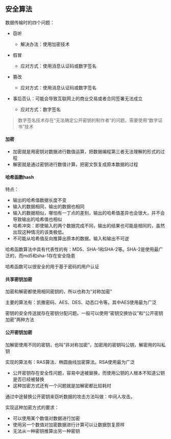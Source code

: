 ## 安全算法

数据传输时的四个问题：
- 窃听
    - 解决办法：使用加密技术
   
- 假冒
    - 应对方式：使用消息认证码或数字签名
- 篡改
    - 应对方式：使用消息认证码或数字签名
    
- 事后否认：可能会导致互联网上的商业交易或者合同签署无法成立
    - 应对方式：数字签名
    
> 数字签名技术存在“无法确定公开密钥的制作者”的问题，需要使用“数字证书”技术


#### 加密
- 加密就是用密钥对数据进行数值运算，把数据编程第三者无法理解的形式的过程
- 解密就是通过密钥进行数值计算，把密文恢复成原本数据的过程



#### 哈希函数hash
特点：
- 输出的哈希值数据长度不变
- 输入的数据相同，输出的数据也相同
- 输入的数据相似，哪怕有一丁点的差别，输出的哈希值差异也会很大，并不会导致输出的哈希值也相似
- 哈希冲突：即使输入的两个数据完成不同，输出的结果也可能是相同的，虽然出现这种情况的该类极低。
- 不可能从哈希值反向推算出原本的数据。输入和输出不可逆

哈希函数算法中具有代表性的有：MD5、SHA-1和SHA-2等。SHA-2是使用最广泛的，而md5和sha-1存在安全隐患


哈希函数可以很安全的用于基于密码的用户认证

#### 共享密钥加密
加密和解密都使用相同密钥的，所以也称为“对称加密”

主要的算法有：凯撒密码、AES、DES、动态口令等。其中AES使用最为广泛

密钥的安全传送就存在密钥分配问题。一般可以使用“密钥交换协议”和“公开密钥加密”两种方法


#### 公开密钥加密
加解密使用不同的密钥，也叫“非对称加密”，加密用的密钥叫公钥，解密用的叫私钥

实现的算法有：RAS算法、椭圆曲线加密算法。RSA使用最为广泛

- 公开密钥存在安全性问题，容易中途被替换，而使用公钥的人根本不知道公钥是否已经被替换
- 这种加密方式还有一个问题就是加解密都比较耗时

通过中途替换公开密钥来窃听数据的攻击方法叫做：中间人攻击。

实现这种加密方式的要求：
- 可以使用某个数值对数据进行加密
- 使用另一个数值对加密数据进行计算可以让数据恢复原样
- 无法从一种密钥推算出另一种密钥

